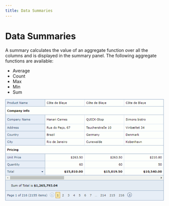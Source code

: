 ```yaml
---
title: Data Summaries
---
```

# Data Summaries

A summary calculates the value of an aggregate function over all the columns and is displayed in the summary panel.
 The following aggregate functions are available:
* Average
* Count
* Max
* Min
* Sum

 ![Card-View-summary](../../images/vertical-grid-summary.png)  




 



